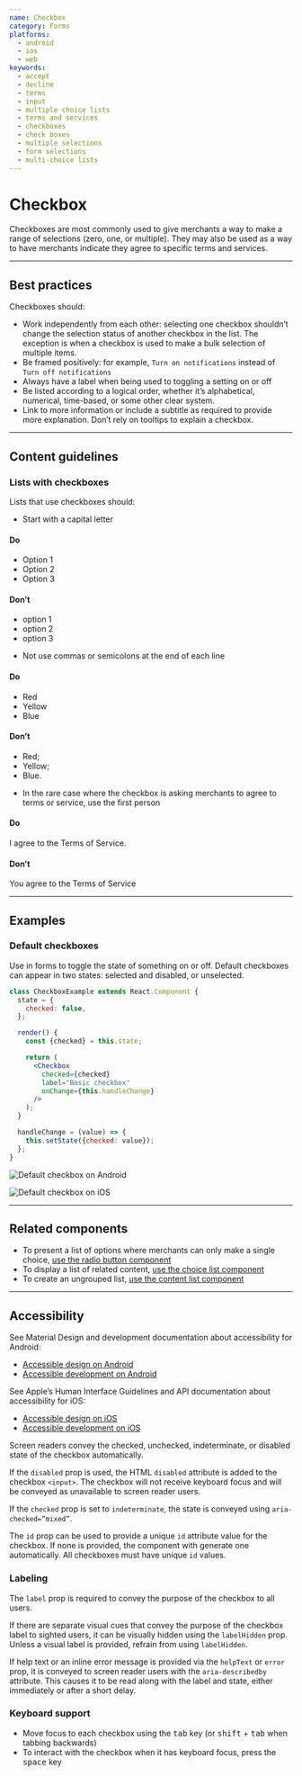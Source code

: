 ```yaml
---
name: Checkbox
category: Forms
platforms:
  - android
  - ios
  - web
keywords:
  - accept
  - decline
  - terms
  - input
  - multiple choice lists
  - terms and services
  - checkboxes
  - check boxes
  - multiple selections
  - form selections
  - multi-choice lists
---
```


# Checkbox

Checkboxes are most commonly used to give merchants a way to make a range of selections (zero, one, or multiple). They may also be used as a way to have merchants indicate they agree to specific terms and services.

---

## Best practices

Checkboxes should:

- Work independently from each other: selecting one checkbox shouldn’t change
  the selection status of another checkbox in the list. The exception is when a
  checkbox is used to make a bulk selection of multiple items.
- Be framed positively: for example, `Turn on notifications` instead of
  `Turn off notifications`
- Always have a label when being used to toggling a setting on or off
- Be listed according to a logical order, whether it’s alphabetical, numerical,
  time-based, or some other clear system.
- Link to more information or include a subtitle as required to provide more
  explanation. Don’t rely on tooltips to explain a checkbox.

---

## Content guidelines

### Lists with checkboxes

Lists that use checkboxes should:

- Start with a capital letter

<!-- usageblock -->

#### Do

- Option 1
- Option 2
- Option 3

#### Don’t

- option 1
- option 2
- option 3

<!-- end -->

- Not use commas or semicolons at the end of each line

<!-- usageblock -->

#### Do

- Red
- Yellow
- Blue

#### Don’t

- Red;
- Yellow;
- Blue.

<!-- end -->

- In the rare case where the checkbox is asking merchants to agree to terms
  or service, use the first person

<!-- usageblock -->

#### Do

I agree to the Terms of Service.

#### Don’t

You agree to the Terms of Service

<!-- end -->

---

## Examples

### Default checkboxes

Use in forms to toggle the state of something on or off. Default checkboxes can appear in two states: selected and disabled, or unselected.

```jsx
class CheckboxExample extends React.Component {
  state = {
    checked: false,
  };

  render() {
    const {checked} = this.state;

    return (
      <Checkbox
        checked={checked}
        label="Basic checkbox"
        onChange={this.handleChange}
      />
    );
  }

  handleChange = (value) => {
    this.setState({checked: value});
  };
}
```

<!-- content-for: android -->

![Default checkbox on Android](/public_images/components/Checkbox/android/default@2x.png)

<!-- /content-for -->

<!-- content-for: ios -->

![Default checkbox on iOS](/public_images/components/Checkbox/ios/default@2x.png)

<!-- /content-for -->

---

## Related components

- To present a list of options where merchants can only make a single choice, [use the radio button component](/components/forms/radio-button)
- To display a list of related content, [use the choice list component](/components/forms/choice-list)
- To create an ungrouped list, [use the content list component](/components/lists-and-tables/list)

---

## Accessibility

<!-- content-for: android -->

See Material Design and development documentation about accessibility for Android:

- [Accessible design on Android](https://material.io/design/usability/accessibility.html)
- [Accessible development on Android](https://developer.android.com/guide/topics/ui/accessibility/)

<!-- /content-for -->

<!-- content-for: ios -->

See Apple’s Human Interface Guidelines and API documentation about accessibility for iOS:

- [Accessible design on iOS](https://developer.apple.com/design/human-interface-guidelines/ios/app-architecture/accessibility/)
- [Accessible development on iOS](https://developer.apple.com/accessibility/ios/)

<!-- /content-for -->

<!-- content-for: web -->

Screen readers convey the checked, unchecked, indeterminate, or disabled state of the checkbox automatically.

If the `disabled` prop is used, the HTML `disabled` attribute is added to the checkbox `<input>`. The checkbox will not receive keyboard focus and will be conveyed as unavailable to screen reader users.

If the `checked` prop is set to `indeterminate`, the state is conveyed using `aria-checked=”mixed”`.

The `id` prop can be used to provide a unique `id` attribute value for the checkbox. If none is provided, the component with generate one automatically. All checkboxes must have unique `id` values.

### Labeling

The `label` prop is required to convey the purpose of the checkbox to all users.

If there are separate visual cues that convey the purpose of the checkbox label to sighted users, it can be visually hidden using the `labelHidden` prop. Unless a visual label is provided, refrain from using `labelHidden`.

If help text or an inline error message is provided via the `helpText` or `error` prop, it is conveyed to screen reader users with the `aria-describedby` attribute. This causes it to be read along with the label and state, either immediately or after a short delay.

### Keyboard support

- Move focus to each checkbox using the <kbd>tab</kbd> key (or <kbd>shift</kbd> + <kbd>tab</kbd> when tabbing backwards)
- To interact with the checkbox when it has keyboard focus, press the <kbd>space</kbd> key

<!-- /content-for -->
